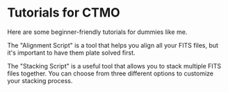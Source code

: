 # Tutorials for CTMO 

Here are some beginner-friendly tutorials for dummies like me.

The "Alignment Script" is a tool that helps you align all your FITS files, but it's important to have them plate solved first.

The "Stacking Script" is a useful tool that allows you to stack multiple FITS files together. You can choose from three different options to customize your stacking process.


